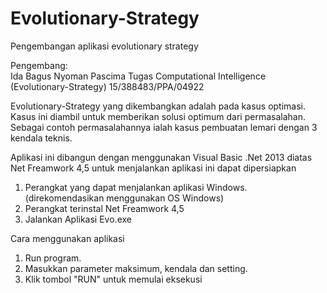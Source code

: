 # Evolutionary-Strategy
Pengembangan aplikasi evolutionary strategy


<dl>  
  <dt>Pengembang:</dt>  
  Ida Bagus Nyoman Pascima   
  Tugas Computational Intelligence (Evolutionary-Strategy)   
  15/388483/PPA/04922
</dl>  


Evolutionary-Strategy yang dikembangkan adalah pada kasus optimasi. Kasus ini diambil untuk memberikan solusi optimum dari permasalahan. Sebagai contoh permasalahannya ialah kasus pembuatan lemari dengan 3 kendala teknis.

Aplikasi ini dibangun dengan menggunakan Visual Basic .Net 2013 diatas Net Freamwork 4,5
untuk menjalankan aplikasi ini dapat dipersiapkan  
1. Perangkat yang dapat menjalankan aplikasi Windows. (direkomendasikan menggunakan OS Windows)  
2. Perangkat terinstal Net Freamwork 4,5  
3. Jalankan Aplikasi Evo.exe  

Cara menggunakan aplikasi  
1. Run program.   
2. Masukkan parameter maksimum, kendala dan setting.  
3. Klik tombol "RUN" untuk memulai eksekusi   
